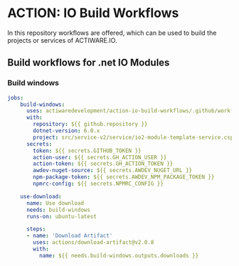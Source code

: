# ACTION: IO Build Workflows
In this repository workflows are offered, which can be used to build the projects or services of ACTIWARE.IO.

## Build workflows for .net IO Modules
### Build windows
```yml
jobs:
    build-windows:
      uses: actiwaredevelopment/action-io-build-workflows/.github/workflows/build-dotnet-io-module-for-windows.yml@main
      with:
        repository: ${{ github.repository }}
        dotnet-version: 6.0.x
        project: src/service-v2/service/io2-module-template-service.csproj
      secrets:
        token: ${{ secrets.GITHUB_TOKEN }}
        action-user: ${{ secrets.GH_ACTION_USER }}
        action-token: ${{ secrets.GH_ACTION_TOKEN }}
        awdev-nuget-source: ${{ secrets.AWDEV_NUGET_URL }}
        npm-package-token: ${{ secrets.AWDEV_NPM_PACKAGE_TOKEN }}
        npmrc-config: ${{ secrets.NPMRC_CONFIG }}

    use-download:
      name: Use download
      needs: build-windows
      runs-on: ubuntu-latest

      steps:
      - name: 'Download Artifact'
        uses: actions/download-artifact@v2.0.8
        with: 
          name: ${{ needs.build-windows.outputs.downloads }}
```